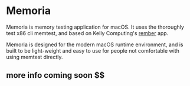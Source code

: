 # Memoria

Memoria is memory testing application for macOS. It uses the thoroughly test x86 cli memtest, and based on Kelly Computing's [rember](http://www.kelleycomputing.net/rember/) app.

Memoria is designed for the modern macOS runtime environment, and is built to be light-weight and easy to use for people not comfortable with using memtest directly.

## more info coming soon $$

